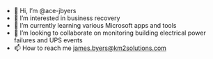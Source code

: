 - 👋 Hi, I’m @ace-jbyers
- 👀 I’m interested in business recovery
- 🌱 I’m currently learning various Microsoft apps and tools
- 💞️ I’m looking to collaborate on monitoring building electrical power failures and UPS events
- 📫 How to reach me james.byers@km2solutions.com

<!---
ace-jbyers/ace-jbyers is a ✨ special ✨ repository because its `README.md` (this file) appears on your GitHub profile.
You can click the Preview link to take a look at your changes.
--->
